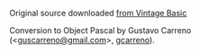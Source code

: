 Original source downloaded [from Vintage Basic](http://www.vintage-basic.net/games.html)

Conversion to Object Pascal by Gustavo Carreno (\<guscarreno@gmail.com\>, [gcarreno](https://github.com/gcarreno)).
